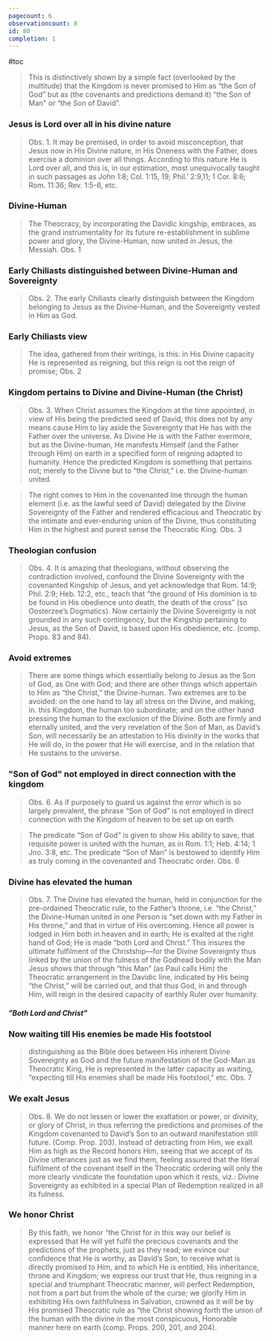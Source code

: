 ```yaml
---
pagecount: 6
observationcount: 8
id: 80
completion: 1
---
```

#toc

>This is distinctively shown by a simple fact (overlooked by the multitude) that the Kingdom is never promised to Him as “the Son of God” but as (the covenants and predictions demand it) “the Son of Man" or “the Son of David".
### Jesus is Lord over all in his divine nature
>Obs. 1. It may be premised, in order to avoid misconception, that Jesus now in His Divine nature, in His Oneness with the Father, does exercise a dominion over all things. According to this nature He is Lord over all, and this is, in our estimation, most unequivocally taught in such passages as John 1:8; Col. 1:15, 19; Phil.’ 2:9,11; 1 Cor. 8:6; Rom. 11:36; Rev. 1:5-6, etc.

### Divine-Human
>The Theocracy, by incorporating the Davidic kingship, embraces, as the grand instrumentality for its future re-establishment in sublime power and glory, the Divine-Human, now united in Jesus, the Messiah.
>Obs. 1
### Early Chiliasts distinguished between Divine-Human and Sovereignty
>Obs. 2. The early Chiliasts clearly distinguish between the Kingdom belonging to Jesus as the Divine-Human, and the Sovereignty vested in Him as God.
### Early Chiliasts view
>The idea, gathered from their writings, is this: in His Divine capacity He is represented as reigning, but this reign is not the reign of promise;
>Obs. 2
### Kingdom pertains to Divine and Divine-Human (the Christ)
>Obs. 3. When Christ assumes the Kingdom at the time appointed, in view of His being the predicted seed of David, this does not by any means cause Him to lay aside the Sovereignty that He has with the Father over the universe. As Divine He is with the Father evermore, but as the Divine-human, He manifests Himself (and the Father through Him) on earth in a specified form of reigning adapted to humanity. Hence the predicted Kingdom is something that pertains not; merely to the Divine but to “the Christ,” i.e. the Divine-human united.

>The right comes to Him in the covenanted line through the human element (i.e. as the lawful seed of David) delegated by the Divine Sovereignty of the Father and rendered efficacious and Theocratic by the intimate and ever-enduring union of the Divine, thus constituting Him in the highest and purest sense the Theocratic King.
>Obs. 3

### Theologian confusion
>Obs. 4. It is amazing that theologians, without observing the contradiction involved, confound the Divine Sovereignty with the covenanted Kingship of Jesus, and yet acknowledge that Rom. 14:9; Phil. 2:9; Heb. 12:2, etc., teach that “the ground of His dominion is to be found in His obedience unto death, the death of the cross” (so Oosterzee’s Dogmatics). Now certainly the Divine Sovereignty is not grounded in any such contingency, but the Kingship pertaining to Jesus, as the Son of David, is based upon His obedience, etc. (comp. Props. 83 and 84).

### Avoid extremes
>There are some things which essentially belong to Jesus as the Son of God, as One with God; and there are other things which appertain to Him as “the Christ,”  the Divine-human. Two extremes are to be avoided: on the one hand to lay all stress on the Divine, and making, in. this Kingdom, the human too subordinate; and on the other hand pressing the human to the exclusion of the Divine. Both are firmly and eternally united, and the very revelation of the Son of Man, as David’s Son, will necessarily be an attestation to His divinity in the works that He will do, in the power that He will exercise, and in the relation that He sustains to the universe.

### "Son of God" not employed in direct connection with the kingdom
>Obs. 6. As if purposely to guard us against the error which is so largely prevalent, the phrase “Son of God” is not employed in direct connection with the Kingdom of heaven to be set up on earth.

>The predicate “Son of God” is given to show His ability to save, that requisite power is united with the human, as in Rom. 1:1; Heb. 4:14; 1 Jno. 3:8, etc. The predicate “Son of Man” is bestowed to identify Him as truly coming in the covenanted and Theocratic order.
>Obs. 6

### Divine has elevated the human
>Obs. 7. The Divine has elevated the human, held in conjunction for the pre-ordained Theocratic rule, to the Father’s throne, i.e. “the Christ,” the Divine-Human united in one Person is “set down with my Father in His throne,” and that in virtue of His overcoming. Hence all power is lodged in Him both in heaven and in earth; He is exalted at the right hand of God; He is made “both Lord and Christ.” This insures the ultimate fulfilment of the Christship—for the Divine Sovereignty thus linked by the union of the fulness of the Godhead bodily with the Man Jesus shows that through “this Man” (as Paul calls Him) the Theocratic arrangement in the Davidic line, indicated by His being “the Christ,” will be carried out, and that thus God, in and through Him, will reign in the desired capacity of earthly Ruler over humanity.

##### "Both Lord and Christ"
### Now waiting till His enemies be made His footstool
>distinguishing as the Bible does between His inherent Divine Sovereignty as God and the future manifestation of the God-Man as Theocratic King, He is represented in the latter capacity as waiting, “expecting till His enemies shall be made His footstool,” etc.
>Obs. 7

### We exalt Jesus
>Obs. 8. We do not lessen or lower the exaltation or power, or divinity, or glory of Christ, in thus referring the predictions and promises of the Kingdom covenanted to David’s Son to an outward manifestation still future. (Comp. Prop. 203). Instead of detracting from Him, we exalt Him as high as the Record honors Him, seeing that we accept of its Divine utterances just as we find them, feeling assured that the literal fulfilment of the covenant itself in the Theocratic ordering will only the more clearly vindicate the foundation upon which it rests, viz.: Divine Sovereignty as exhibited in a special Plan of Redemption realized in all its fulness.
### We honor Christ
>By this faith, we honor “the Christ for in this way our belief is expressed that He will yet fulfil the precious covenants and the predictions of the prophets, just as they read; we evince our confidence that He is worthy, as David’s Son, to receive what is directly promised to Him, and to which He is entitled, His inheritance, throne and Kingdom; we express our trust that He, thus reigning in a special and triumphant Theocratic manner, will perfect Redemption, not from a part but from the whole of the curse; we glorify Him in exhibiting His own faithfulness in Salvation, crowned as it will be by His promised Theocratic rule as “the Christ showing forth the union of the human with the divine in the most conspicuous, Honorable manner here on earth (comp. Props. 200, 201, and 204).
